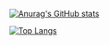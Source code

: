 [![Anurag's GitHub stats](https://github-readme-stats.vercel.app/api?username=eevanlong)](https://github.com/anuraghazra/github-readme-stats)

[![Top Langs](https://github-readme-stats.vercel.app/api/top-langs/?username=eevanlong&hide=javascript,typescript,nest,vue,react&layout=compact)](https://github.com/anuraghazra/github-readme-stats)
